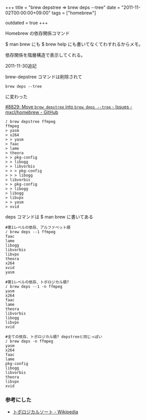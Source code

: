 +++
title = "brew depstree => brew deps --tree"
date = "2011-11-02T00:00:00+09:00"
tags = ["homebrew"]

outdated = true
+++

Homebrew の依存関係コマンド

$ man brew にも $ brew help にも書いてなくてわすれるからメモ。

依存関係を階層構造で表示してくれる。

2011-11-30追記

brew-depstree コマンドは削除されて

```
brew deps --tree
```

に変わった

[#8829: Move `brew depstree` into `brew deps --tree` - Issues - mxcl/homebrew - GitHub](https://github.com/mxcl/homebrew/issues/8829) 

```
♪ brew depstree ffmpeg
ffmpeg
> yasm
> x264
> > yasm
> faac
> lame
> theora
> > pkg-config
> > libogg
> > libvorbis
> > > pkg-config
> > > libogg
> libvorbis
> > pkg-config
> > libogg
> libogg
> libvpx
> > yasm
> xvid
```

deps コマンドは $ man brew に書いてある

```
#第1レベルの依存、アルファベット順
♪ brew deps --1 ffmpeg
faac
lame
libogg
libvorbis
libvpx
theora
x264
xvid
yasm

#第1レベルの依存、トポロジカル順? 
♪ brew deps --1 -n ffmpeg
yasm
x264
faac
lame
theora
libvorbis
libogg
libvpx
xvid

#全ての依存、トポロジカル順? depstreeと同じっぽい
♪ brew deps -n ffmpeg
yasm
x264
faac
lame
pkg-config
libogg
libvorbis
theora
libvpx
xvid
```

### 参考にした

- [トポロジカルソート - Wikipedia](http://ja.wikipedia.org/wiki/%E3%83%88%E3%83%9D%E3%83%AD%E3%82%B8%E3%82%AB%E3%83%AB%E3%82%BD%E3%83%BC%E3%83%88) 